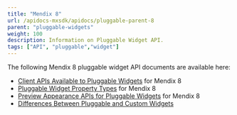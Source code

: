 ```yaml
---
title: "Mendix 8"
url: /apidocs-mxsdk/apidocs/pluggable-parent-8
parent: "pluggable-widgets"
weight: 100
description: Information on Pluggable Widget API.
tags: ["API", "pluggable","widget"]
---
```


The following Mendix 8 pluggable widget API documents are available here:

* [Client APIs Available to Pluggable Widgets](/apidocs-mxsdk/apidocs/client-apis-for-pluggable-widgets-8) for Mendix 8
* [Pluggable Widget Property Types](/apidocs-mxsdk/apidocs/property-types-pluggable-widgets-8) for Mendix 8
* [Preview Appearance APIs for Pluggable Widgets](/apidocs-mxsdk/apidocs/studio-apis-for-pluggable-widgets-8) for Mendix 8
* [Differences Between Pluggable and Custom Widgets](/apidocs-mxsdk/apidocs/differences-between-pluggable-and-custom-widgets)
